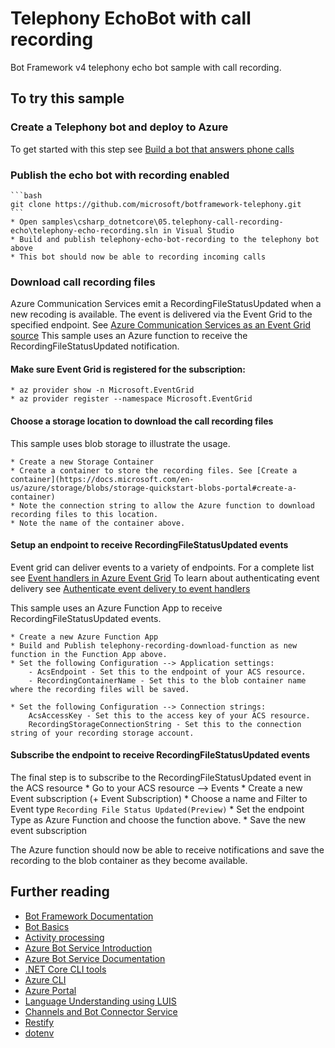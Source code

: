 ﻿# Telephony EchoBot with call recording

Bot Framework v4 telephony echo bot sample with call recording.

## To try this sample

### Create a Telephony bot and deploy to Azure

To get started with this step see [Build a bot that answers phone calls](https://github.com/microsoft/botframework-telephony/blob/main/README.md#documentation-and-samples)

### Publish the echo bot with recording enabled

    ```bash
    git clone https://github.com/microsoft/botframework-telephony.git
    ```
    * Open samples\csharp_dotnetcore\05.telephony-call-recording-echo\telephony-echo-recording.sln in Visual Studio
    * Build and publish telephony-echo-bot-recording to the telephony bot above
    * This bot should now be able to recording incoming calls

### Download call recording files

Azure Communication Services emit a RecordingFileStatusUpdated when a new recoding is available. 
The event is delivered via the Event Grid to the specified endpoint. See [Azure Communication Services as an Event Grid source](https://docs.microsoft.com/en-us/azure/event-grid/event-schema-communication-services?tabs=event-grid-event-schema)
This sample uses an Azure function to receive the RecordingFileStatusUpdated notification.

#### Make sure Event Grid is registered for the subscription: 
    * az provider show -n Microsoft.EventGrid
    * az provider register --namespace Microsoft.EventGrid

#### Choose a storage location to download the call recording files
This sample uses blob storage to illustrate the usage. 

    * Create a new Storage Container
    * Create a container to store the recording files. See [Create a container](https://docs.microsoft.com/en-us/azure/storage/blobs/storage-quickstart-blobs-portal#create-a-container)
    * Note the connection string to allow the Azure function to download recording files to this location.
    * Note the name of the container above.

#### Setup an endpoint to receive RecordingFileStatusUpdated events 
Event grid can deliver events to a variety of endpoints. For a complete list see [Event handlers in Azure Event Grid](https://docs.microsoft.com/en-us/azure/event-grid/event-handlers)
To learn about authenticating event delivery see [Authenticate event delivery to event handlers ](https://docs.microsoft.com/en-us/azure/event-grid/security-authentication)

This sample uses an Azure Function App to receive RecordingFileStatusUpdated events.

    * Create a new Azure Function App
    * Build and Publish telephony-recording-download-function as new function in the Function App above.
    * Set the following Configuration --> Application settings:
        - AcsEndpoint - Set this to the endpoint of your ACS resource.
        - RecordingContainerName - Set this to the blob container name where the recording files will be saved.

    * Set the following Configuration --> Connection strings:
        AcsAccessKey - Set this to the access key of your ACS resource.
        RecordingStorageConnectionString - Set this to the connection string of your recording storage account.

#### Subscribe the endpoint to receive RecordingFileStatusUpdated events 

The final step is to subscribe to the RecordingFileStatusUpdated event in the ACS resource
    * Go to your ACS resource --> Events
    * Create a new Event subscription (+ Event Subscription)
    * Choose a name and Filter to Event type `Recording File Status Updated(Preview)`
    * Set the endpoint Type as Azure Function and choose the function above.
    * Save the new event subscription

The Azure function should now be able to receive notifications and save the recording to the blob container as they become available.

## Further reading

- [Bot Framework Documentation](https://docs.botframework.com)
- [Bot Basics](https://docs.microsoft.com/azure/bot-service/bot-builder-basics?view=azure-bot-service-4.0)
- [Activity processing](https://docs.microsoft.com/en-us/azure/bot-service/bot-builder-concept-activity-processing?view=azure-bot-service-4.0)
- [Azure Bot Service Introduction](https://docs.microsoft.com/azure/bot-service/bot-service-overview-introduction?view=azure-bot-service-4.0)
- [Azure Bot Service Documentation](https://docs.microsoft.com/azure/bot-service/?view=azure-bot-service-4.0)
- [.NET Core CLI tools](https://docs.microsoft.com/en-us/dotnet/core/tools/?tabs=netcore2x)
- [Azure CLI](https://docs.microsoft.com/cli/azure/?view=azure-cli-latest)
- [Azure Portal](https://portal.azure.com)
- [Language Understanding using LUIS](https://docs.microsoft.com/en-us/azure/cognitive-services/luis/)
- [Channels and Bot Connector Service](https://docs.microsoft.com/en-us/azure/bot-service/bot-concepts?view=azure-bot-service-4.0)
- [Restify](https://www.npmjs.com/package/restify)
- [dotenv](https://www.npmjs.com/package/dotenv)
